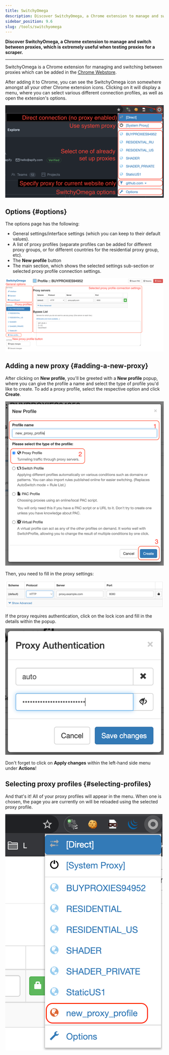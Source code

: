 ```yaml
---
title: SwitchyOmega
description: Discover SwitchyOmega, a Chrome extension to manage and switch between proxies, which is extremely useful when testing proxies for a scraper.
sidebar_position: 9.6
slug: /tools/switchyomega
---
```


**Discover SwitchyOmega, a Chrome extension to manage and switch between proxies, which is extremely useful when testing proxies for a scraper.**

---

SwitchyOmega is a Chrome extension for managing and switching between proxies which can be added in the [Chrome Webstore](https://chrome.google.com/webstore/detail/padekgcemlokbadohgkifijomclgjgif).

After adding it to Chrome, you can see the SwitchyOmega icon somewhere amongst all your other Chrome extension icons. Clicking on it will display a menu, where you can select various different connection profiles, as well as open the extension's options.

![The SwitchyOmega interface](./images/switchyomega.png)

## Options {#options}

The options page has the following:

- General settings/interface settings (which you can keep to their default values).
- A list of proxy profiles (separate profiles can be added for different proxy groups, or for different countries for the residential proxy group, etc).
- The **New profile** button
- The main section, which shows the selected settings sub-section or selected proxy profile connection settings.

![SwitchyOmega options page](./images/switchyomega-options.png)

## Adding a new proxy {#adding-a-new-proxy}

After clicking on **New profile**, you'll be greeted with a **New profile** popup, where you can give the profile a name and select the type of profile you'd like to create. To add a proxy profile, select the respective option and click **Create**.

![Adding a proxy profile](./images/switchyomega-proxy-profile.png)

Then, you need to fill in the proxy settings:

![Adding proxy settings](./images/switchyomega-proxy-settings.png)

If the proxy requires authentication, click on the lock icon and fill in the details within the popup.

![Authenticating a proxy](./images/switchyomega-auth.png)

Don't forget to click on **Apply changes** within the left-hand side menu under **Actions**!

## Selecting proxy profiles {#selecting-profiles}

And that's it! All of your proxy profiles will appear in the menu. When one is chosen, the page you are currently on will be reloaded using the selected proxy profile.

![SwitchyOmega menu](./images/switchyomega-menu.png)
